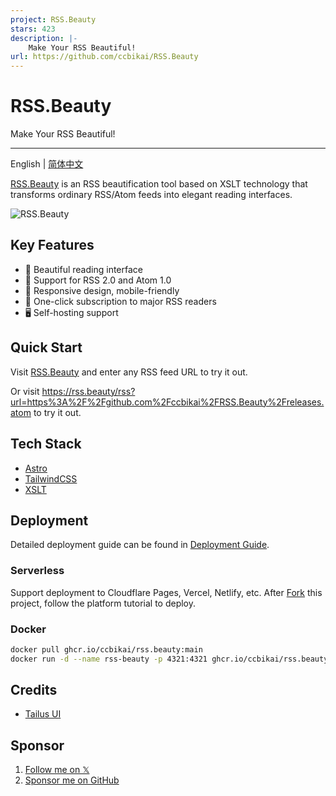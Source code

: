 ```yaml
---
project: RSS.Beauty
stars: 423
description: |-
    Make Your RSS Beautiful!
url: https://github.com/ccbikai/RSS.Beauty
---
```


# RSS.Beauty

Make Your RSS Beautiful!

---

English | [简体中文](./README.zh-cn.md)

[RSS.Beauty](https://rss.beauty/) is an RSS beautification tool based on XSLT technology that transforms ordinary RSS/Atom feeds into elegant reading interfaces.

![RSS.Beauty](./public/banner.png)

## Key Features

- 🎨 Beautiful reading interface
- 🔄 Support for RSS 2.0 and Atom 1.0
- 📱 Responsive design, mobile-friendly
- 🔌 One-click subscription to major RSS readers
- 🖥 Self-hosting support

## Quick Start

Visit [RSS.Beauty](https://rss.beauty) and enter any RSS feed URL to try it out.

Or visit <https://rss.beauty/rss?url=https%3A%2F%2Fgithub.com%2Fccbikai%2FRSS.Beauty%2Freleases.atom> to try it out.

## Tech Stack

- [Astro](https://astro.build)
- [TailwindCSS](https://tailwindcss.com)
- [XSLT](https://www.w3.org/TR/xslt/)

## Deployment

Detailed deployment guide can be found in [Deployment Guide](./docs/deployment-guide.md).

### Serverless

Support deployment to Cloudflare Pages, Vercel, Netlify, etc. After [Fork](https://github.com/ccbikai/RSS.Beauty/fork) this project, follow the platform tutorial to deploy.

### Docker

```bash
docker pull ghcr.io/ccbikai/rss.beauty:main
docker run -d --name rss-beauty -p 4321:4321 ghcr.io/ccbikai/rss.beauty:main
```

## Credits

- [Tailus UI](https://html.tailus.io/)

## Sponsor

1. [Follow me on 𝕏](https://404.li/kai)
1. [Sponsor me on GitHub](https://github.com/sponsors/ccbikai)

